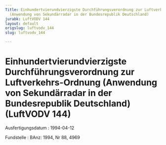 ```yaml
---
Title: Einhundertvierundvierzigste Durchführungsverordnung zur Luftverkehrs-Ordnung
  (Anwendung von Sekundärradar in der Bundesrepublik Deutschland)
jurabk: LuftVODV 144
layout: default
origslug: luftvodv_144
slug: luftvodv_144

---
```


# Einhundertvierundvierzigste Durchführungsverordnung zur Luftverkehrs-Ordnung (Anwendung von Sekundärradar in der Bundesrepublik Deutschland) (LuftVODV 144)

Ausfertigungsdatum
:   1994-04-12

Fundstelle
:   BAnz: 1994, Nr 88, 4969

